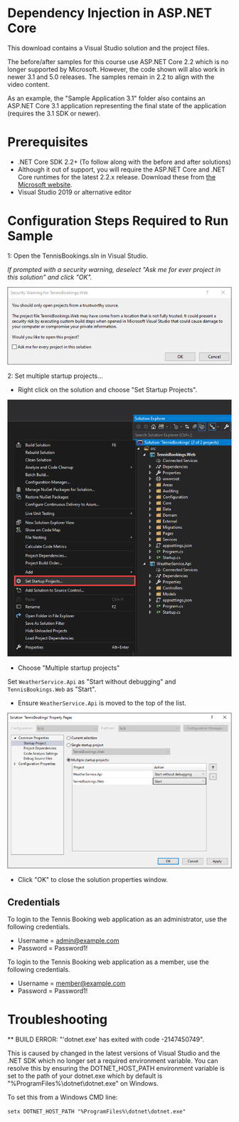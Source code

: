 # Dependency Injection in ASP․NET Core

This download contains a Visual Studio solution and the project files.

The before/after samples for this course use ASP․NET Core 2.2 which is no longer supported by Microsoft. However, the code shown will also work in newer 3.1 and 5.0 releases. The samples remain in 2.2 to align with the video content.

As an example, the "Sample Application 3.1" folder also contains an ASP.NET Core 3.1 application representing the final state of the application (requires the 3.1 SDK or newer).

# Prerequisites

- .NET Core SDK 2.2+ (To follow along with the before and after solutions)
- Although it out of support, you will require the ASP.NET Core and .NET Core runtimes for the latest 2.2.x release. Download these from [the Microsoft website](https://dotnet.microsoft.com/download/dotnet-core/2.2).
- Visual Studio 2019 or alternative editor

# Configuration Steps Required to Run Sample

1: Open the TennisBookings.sln in Visual Studio.

*If prompted with a security warning, deselect "Ask me for ever project in this solution" and click "OK".*

![Security Warning](images/image-01.png)

2: Set multiple startup projects...

- Right click on the solution and choose "Set Startup Projects".

![Startup Projects](images/image-02.png)

- Choose "Multiple startup projects"

Set `WeatherService.Api` as "Start without debugging" and `TennisBookings.Web` as "Start".

- Ensure `WeatherService.Api` is moved to the top of the list.

![Startup Projects](images/image-03.png)

- Click "OK" to close the solution properties window.

## Credentials

To login to the Tennis Booking web application as an administrator, use the following credentials.

- Username = admin@example.com
- Password = Password1!

To login to the Tennis Booking web application as a member, use the following credentials.

- Username = member@example.com
- Password = Password1!

# Troubleshooting

** BUILD ERROR: "'dotnet.exe' has exited with code -2147450749".

This is caused by changed in the latest versions of Visual Studio and the .NET SDK which no longer set a required environment variable. You can resolve this by ensuring the DOTNET_HOST_PATH environment variable is set to the path of your dotnet.exe which by default is "%ProgramFiles%\dotnet\dotnet.exe" on Windows.

To set this from a Windows CMD line:

`setx DOTNET_HOST_PATH "%ProgramFiles%\dotnet\dotnet.exe"`